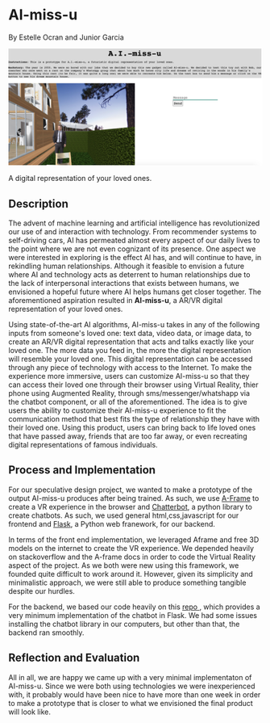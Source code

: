 # AI-miss-u

By Estelle Ocran and Junior Garcia

<div align="center">
    <img src="ai-miss-u.png">
</div>

A digital representation of your loved ones. 

## Description

The advent of machine learning and artificial intelligence has revolutionized our use of and interaction with technology. From recommender systems to self-driving cars, AI has permeated almost every aspect of our daily lives to the point where we are not even cognizant of its presence. One aspect we were interested in exploring is the effect AI has, and will continue to have, in rekindling human relationships. Although it feasible to envision a future where AI and technology acts as deterrent to human relationships due to the lack of interpersonal interactions that exists between humans, we envisioned a hopeful future where AI helps humans get closer together. The aforementioned aspiration resulted in **AI-miss-u**, a AR/VR digital representation of your loved ones. 

Using state-of-the-art AI algorithms, AI-miss-u takes in any of the following inputs from someone's loved one: text data, video data, or image data, to create an AR/VR digital representation that acts and talks exactly like your loved one. The more data you feed in, the more the digital representation will resemble your loved one. This digital representation can be accessed through any piece of technology with access to the Internet. To make the experience more immersive, users can customize  AI-miss-u so that they can access their loved one through their browser using Virtual Reality, thier phone using Augmented Reality, through sms/messenger/whatshapp via the chatbot component, or all of the aforementioned. The idea is to give users the ability to customize their AI-miss-u experience to fit the communication method that best fits the type of relationship they have with their loved one. Using this product, users can bring back to life loved ones that have passed away, friends that are too far away, or even recreating digital representations of famous individuals.

## Process and Implementation

For our speculative design project, we wanted to make a prototype of the output AI-miss-u produces after being trained. As such, we use <a href="https://aframe.io/">A-Frame</a> to create a VR experience in the browser and <a href="https://chatterbot.readthedocs.io/en/stable/tutorial.html">Chatterbot</a>, a python library to create chatbots. As such, we used general html,css,javascript for our frontend and <a href="https://flask.palletsprojects.com/en/1.1.x/">Flask</a>, a Python web franework, for our backend.     

In terms of the front end implementation, we leveraged Aframe and free 3D models on the internet to create the VR experience. We depended heavily on stackoverflow and the A-frame docs in order to code the Virtual Reality aspect of the project. As we both were new using this framework, we founded quite difficult to work around it. However, given its simplicity and minimalistic approach, we were still able to produce something tangible despite our hurdles.     

For the backend, we based our code heavily on this <a href="https://github.com/chamkank/flask-chatterbot">repo </a>, which provides a very minimum implementation of the chatbot in Flask. We had some issues installing the chatbot library in our computers, but other than that, the backend ran smoothly.    

## Reflection and Evaluation

All in all, we are happy we came up with a very minimal implementaton of AI-miss-u. Since we were both using technologies we were inexperienced with, it probably would have been nice to have more than one week in order to make a prototype that is closer to what we envisioned the final product will look like.    

